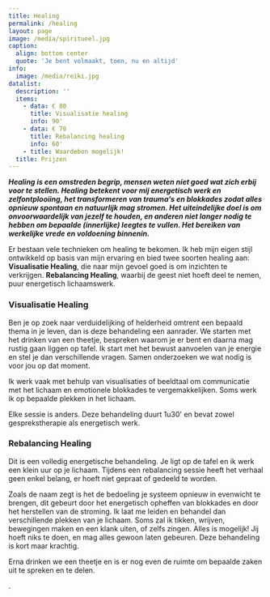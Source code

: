 ```yaml
---
title: Healing
permalink: /healing
layout: page
image: /media/spiritueel.jpg
caption:
  align: bottom center
  quote: 'Je bent volmaakt, toen, nu en altijd'
info:
  image: /media/reiki.jpg
datalist:
  description: ''
  items:
    - data: € 80
      title: Visualisatie healing
      info: 90'
    - data: € 70
      title: Rebalancing healing
      info: 60'
    - title: Waardebon mogelijk!
  title: Prijzen
---
```

**_Healing is een omstreden begrip, mensen weten niet goed wat zich erbij voor te stellen. Healing betekent voor mij energetisch werk en zelfontplooiing, het transformeren van trauma's en blokkades zodat alles opnieuw spontaan en natuurlijk mag stromen. Het uiteindelijke doel is om onvoorwaardelijk van jezelf te houden, en anderen niet langer nodig te hebben om bepaalde (innerlijke) leegtes te vullen. Het bereiken van werkelijke vrede en voldoening binnenin._**

Er bestaan vele technieken om healing te bekomen. Ik heb mijn eigen stijl ontwikkeld op basis van mijn ervaring en bied twee soorten healing aan:  **Visualisatie Healing**, die naar mijn gevoel goed is om inzichten te verkrijgen.  **Rebalancing Healing**, waarbij de geest niet hoeft deel te nemen, puur energetisch lichaamswerk.


### Visualisatie Healing

Ben je op zoek naar verduidelijking of helderheid omtrent een bepaald thema in je leven, dan is deze behandeling een aanrader. We starten met het drinken van een theetje, bespreken waarom je er bent en daarna mag rustig gaan liggen op tafel. Ik start met het bewust aanvoelen van je energie en stel je dan verschillende vragen. Samen onderzoeken we wat nodig is voor jou op dat moment.

Ik werk vaak met behulp van visualisaties of beeldtaal om communicatie met het lichaam en emotionele blokkades te vergemakkelijken. Soms werk ik op bepaalde plekken in het lichaam. 

Elke sessie is anders. Deze behandeling duurt 1u30' en bevat zowel gesprekstherapie als energetisch werk. 


### Rebalancing Healing

Dit is een volledig energetische behandeling. Je ligt op de tafel en ik werk een klein uur op je lichaam. Tijdens een rebalancing sessie heeft het verhaal geen enkel belang, er hoeft niet gepraat of gedeeld te worden. 

Zoals de naam zegt is het de bedoeling je systeem opnieuw in evenwicht te brengen, dit gebeurt door het energetisch opheffen van blokkades en door het herstellen van de stroming. Ik laat me leiden en behandel dan verschillende plekken van je lichaam. Soms zal ik tikken, wrijven, bewegingen maken en een klank uiten, of zelfs zingen. Alles is mogelijk! Jij hoeft niks te doen, en mag alles gewoon laten gebeuren. Deze behandeling is kort maar krachtig.

Erna drinken we een theetje en is er nog even de ruimte om bepaalde zaken uit te spreken en te delen.  
  
 . 



